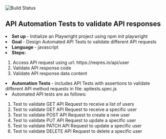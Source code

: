![Build Status](https://github.com/azrafathima-ca/Playwrightautomation/actions/workflows/playwright.yml/badge.svg)
<html><h2>API Automation Tests to validate API responses</h2>
<li><strong> Set up </strong> - Initialize an Playwright project using npm init playwright</li>
<li><strong> Goal </strong> - Design Automated API Tests to validate different API requests</li>
<li><strong> Language </strong> - javascript </li>
<li><strong> Steps: </strong> </li>
 <ol>
   <li> Access API request using url: https://reqres.in/api/user </li>
  <li> Validate API response code</li>
  <li> Validate API response data content</li>
   </ol>
 <li><strong> Automation Tests </strong> - includes API Tests with assertions to validate different API method requests in file: apitests.spec.js </li>
  <li> Automated API tests are as follows:   </li>
  <ol>
   <li> Test to validate GET API Request to receive a list of users </li>
    <li> Test to validate GET API Request to receive a specific user </li>
      <li> Test to validate POST API Request to create a new user </li>
          <li> Test to validate PUT API Request to update a specific user </li>
            <li> Test to validate PATCH API Request to update a specific user </li>
                <li> Test to validate DELETE API Request to delete a specific user </li>
  </ol>
 
</html>


